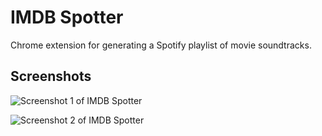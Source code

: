 # IMDB Spotter

Chrome extension for generating a Spotify playlist of movie soundtracks.

## Screenshots

![Screenshot 1 of IMDB Spotter](http://github.com/moneypenny/imdb_spotter/raw/master/screenshot1.png)

![Screenshot 2 of IMDB Spotter](http://github.com/moneypenny/imdb_spotter/raw/master/screenshot2.png)
